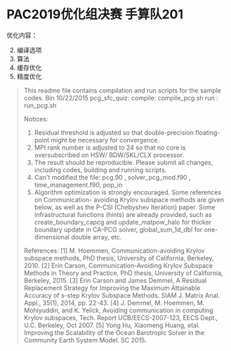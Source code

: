 # PAC2019优化组决赛  手算队201



优化内容：

2. 编译选项
3. 算法
3. 缓存优化
4. 精度优化



> This readme file contains compilation and run scripts for the sample codes.
>                                                             Bin 10/22/2015
> pcg_sfc_quiz: 
> compile: compile_pcg.sh
> run    : run_pcg.sh
> 
> Notices:
> 1) Residual threshold is adjusted so that double-precision floating-point might 
> be necessary for convergence.
> 2) MPI rank number is adjusted to 24 so that no core is oversubscribed on HSW/
>  BDW/SKL/CLX processor.
> 3) The result should be reproducible. Please submit all changes, including codes, 
> building and running scripts.
> 4) Can't modified the file: pcg.90 , solver_pcg_mod.f90 , time_management.f90, pop_in
> 4) Algorithm optimization is strongly encouraged. Some references on Communication-
> avoiding Krylov subspace methods are given below, as well as the P-CSI (Chebyshev 
> Iteration) paper.
> Some infrastructural functions (hints) are already provided, such as create_boundary_capcg 
> and update_matpow_halo for thicker boundary update in CA-PCG solver, global_sum_1d_dbl 
> for one-dimensional double array, etc.
> 
> References:
> [1] M. Hoemmen, Communication-avoiding Krylov subspace methods, PhD thesis,
> University of California, Berkeley, 2010.
> [2] Erin Carson, Communication-Avoiding Krylov Subspace Methods in Theory and
> Practice, PhD thesis, University of California, Berkeley, 2015.
> [3] Erin Carson and James Demmel, A Residual Replacement Strategy for Improving
> the Maximum Attainable Accuracy of s-step Krylov Subspace Methods.
> SIAM J. Matrix Anal. Appl., 35(1), 2014, pp. 22-43.
> [4] J. Demmel, M. Hoemmen, M. Mohiyuddin, and K. Yelick, Avoiding communication
> in computing Krylov subspaces, Tech. Report UCB/EECS-2007-123, EECS Dept., U.C.
> Berkeley, Oct 2007.
> [5] Yong Hu, Xiaomeng Huang, etal. Improving the Scalability of the Ocean Barotropic 
> Solver in the Community Earth System Model. SC 2015.

